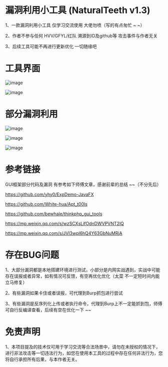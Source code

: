 # 漏洞利用小工具 (NaturalTeeth v1.3) 

1、一款漏洞利用小工具  仅学习交流使用 大佬勿喷（写的有点匆忙 ~ ~）

2、作者不参与任何 HVV/GFYL/红队 溯源到ID及github等 攻击事件与作者无关

3、后续工具可能不再进行更新优化 一切随缘吧  

# 工具界面

![image](https://github.com/ddwGeGe/NaturalTeeth/assets/44337217/3a6aa054-5bf3-45d8-831c-65b798e7ae0b)

![image](https://github.com/ddwGeGe/NaturalTeeth/assets/44337217/cb534164-896c-451f-a62a-4ee52c1f800e)


# 部分漏洞利用

![image](https://github.com/ddwGeGe/NaturalTeeth/assets/44337217/4e778dd3-5f5d-4fb0-b923-1e727aef6d26)

![image](https://github.com/ddwGeGe/NaturalTeeth/assets/44337217/e9e9ced2-2641-48fe-ac0e-e9221d4e2e03)

![image](https://github.com/ddwGeGe/NaturalTeeth/assets/44337217/69b980e4-990f-4872-9491-7b16a15c8e9f)


# 参考链接

GUI框架部分代码及漏洞 有参考如下师傅文章，感谢前辈的总结 ~~（不分先后）

https://github.com/yhy0/ExpDemo-JavaFX

https://github.com/White-hua/Apt_t00ls

https://github.com/bewhale/thinkphp_gui_tools

https://mp.weixin.qq.com/s/wzSCXsLifOdnDWVPVNT2lQ

https://mp.weixin.qq.com/s/JVI3wpl6hQ4Y63GbNuMRjA

# 存在BUG问题

1、大部分漏洞都是本地搭建环境进行测试，小部分是内网实战遇到，实战中可能存在误报或者异常，如有情况可反馈，有空再优化优化（太菜 不一定短时间内能立马修复）

2、有些漏洞如果卡住或者误报，可代理到Burp抓包进行尝试

3、有些漏洞是反序列化上传或者执行命令，代理到Burp上不一定能抓到包，师傅可自行反编译查看，后续有空在优化一下 ~~

# 免责声明

1、本项目提及的技术仅可用于学习交流等合法场景中，请勿在未授权的情况下，进行非法攻击等一切违法行为，如您在使用本工具的过程中存在任何非法行为，您将自行承担所有后果，与本作者无关。
